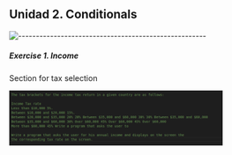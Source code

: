 ## Unidad 2. Conditionals

![-----------------------------------------------------](https://raw.githubusercontent.com/andreasbm/readme/master/assets/lines/rainbow.png)

##### Exercise 1. Income

Section for tax selection

<img alt="c++" height="100" src="/imagenes/Screenshot from 2022-09-24 21-50-23.png"/>
 


